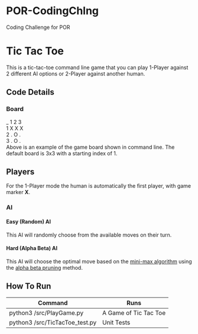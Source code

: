 # POR-CodingChlng
Coding Challenge for POR

Tic Tac Toe
=========================== 
This is a tic-tac-toe command line game that you can play 1-Player against 2 different AI options or 2-Player against another human.

## Code Details
### Board
_ 1 2 3 <br>
1 X X X <br>
2 . O . <br>
3 . O .<br>
Above is an example of the game board shown in command line. The default board is 3x3 with a starting index of 1.
## Players
For the 1-Player mode the human is automatically the first player, with game marker **X**.
### AI
#### Easy (Random) AI
This AI will randomly choose from the available moves on their turn.

#### Hard (Alpha Beta) AI
This AI will choose the optimal move based on the [mini-max algorithm](https://en.wikipedia.org/wiki/Minimax) using the [alpha beta pruning](https://en.wikipedia.org/wiki/Alpha%E2%80%93beta_pruning) method.

## How To Run

|        Command          | Runs |
| -------------------- | ---------- |
| python3 /src/PlayGame.py  |          A Game of Tic Tac Toe |
| python3 /src/TicTacToe_test.py   |         Unit Tests |


